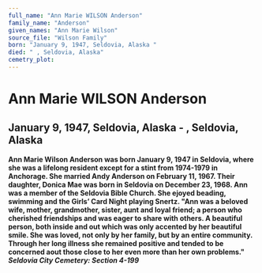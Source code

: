 ```yaml
---
full_name: "Ann Marie WILSON Anderson"
family_name: "Anderson"
given_names: "Ann Marie Wilson"
source_file: "Wilson Family"
born: "January 9, 1947, Seldovia, Alaska "
died: " , Seldovia, Alaska"
cemetry_plot: 
---
```

# Ann Marie WILSON Anderson

## January 9, 1947, Seldovia, Alaska - , Seldovia, Alaska

**Ann Marie Wilson Anderson was born January 9, 1947 in Seldovia, where
she was a lifelong resident except for a stint from 1974-1979 in
Anchorage. She married Andy Anderson on February 11, 1967. Their
daughter, Donica Mae was born in Seldovia on December 23, 1968. Ann was
a member of the Seldovia Bible Church. She ejoyed beading, swimming and
the Girls’ Card Night playing Snertz. "Ann was a beloved wife, mother,
grandmother, sister, aunt and loyal friend; a person who cherished
friendships and was eager to share with others. A beautiful person, both
inside and out which was only accented by her beautiful smile. She was
loved, not only by her family, but by an entire community. Through her
long illness she remained positive and tended to be concerned aout those
close to her even more than her own problems." *Seldovia City Cemetery:
Section 4-199***

